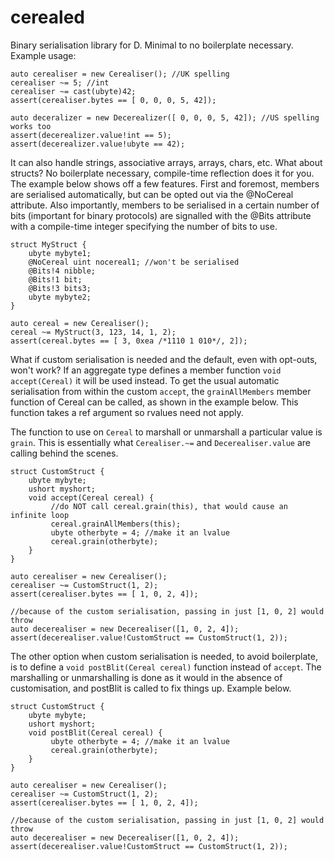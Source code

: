 cerealed
=============

Binary serialisation library for D. Minimal to no boilerplate necessary. Example usage:

    auto cerealiser = new Cerealiser(); //UK spelling
    cerealiser ~= 5; //int
    cerealiser ~= cast(ubyte)42;
    assert(cerealiser.bytes == [ 0, 0, 0, 5, 42]);

    auto deceralizer = new Decerealizer([ 0, 0, 0, 5, 42]); //US spelling works too
    assert(decerealizer.value!int == 5);
    assert(decerealizer.value!ubyte == 42);

It can also handle strings, associative arrays, arrays, chars, etc.
What about structs? No boilerplate necessary, compile-time reflection does it for you.
The example below shows off a few features. First and foremost, members are serialised
automatically, but can be opted out via the @NoCereal attribute. Also importantly,
members to be serialised in a certain number of bits (important for binary protocols)
are signalled with the @Bits attribute with a compile-time integer specifying the
number of bits to use.

    struct MyStruct {
        ubyte mybyte1;
        @NoCereal uint nocereal1; //won't be serialised
        @Bits!4 nibble;
        @Bits!1 bit;
        @Bits!3 bits3;
        ubyte mybyte2;
    }

    auto cereal = new Cerealiser();
    cereal ~= MyStruct(3, 123, 14, 1, 2);
    assert(cereal.bytes == [ 3, 0xea /*1110 1 010*/, 2]);

What if custom serialisation is needed and the default, even with opt-outs, won't work?
If an aggregate type defines a member function `void accept(Cereal)` it will be used
instead. To get the usual automatic serialisation from within the custom `accept`,
the `grainAllMembers` member function of Cereal can be called, as shown in the
example below. This function takes a ref argument so rvalues need not apply.

The function to use on `Cereal` to marshall or unmarshall a particular value is `grain`.
This is essentially what `Cerealiser.~=` and `Decerealiser.value` are calling behind
the scenes.

    struct CustomStruct {
        ubyte mybyte;
        ushort myshort;
        void accept(Cereal cereal) {
             //do NOT call cereal.grain(this), that would cause an infinite loop
             cereal.grainAllMembers(this);
             ubyte otherbyte = 4; //make it an lvalue
             cereal.grain(otherbyte);
        }
    }

    auto cerealiser = new Cerealiser();
    cerealiser ~= CustomStruct(1, 2);
    assert(cerealiser.bytes == [ 1, 0, 2, 4]);

    //because of the custom serialisation, passing in just [1, 0, 2] would throw
    auto decerealiser = new Decerealiser([1, 0, 2, 4]);
    assert(decerealiser.value!CustomStruct == CustomStruct(1, 2));


The other option when custom serialisation is needed, to avoid boilerplate, is to
define a `void postBlit(Cereal cereal)` function instead of `accept`. The
marshalling or unmarshalling is done as it would in the absence of customisation,
and postBlit is called to fix things up. Example below.

    struct CustomStruct {
        ubyte mybyte;
        ushort myshort;
        void postBlit(Cereal cereal) {
             ubyte otherbyte = 4; //make it an lvalue
             cereal.grain(otherbyte);
        }
    }

    auto cerealiser = new Cerealiser();
    cerealiser ~= CustomStruct(1, 2);
    assert(cerealiser.bytes == [ 1, 0, 2, 4]);

    //because of the custom serialisation, passing in just [1, 0, 2] would throw
    auto decerealiser = new Decerealiser([1, 0, 2, 4]);
    assert(decerealiser.value!CustomStruct == CustomStruct(1, 2));
